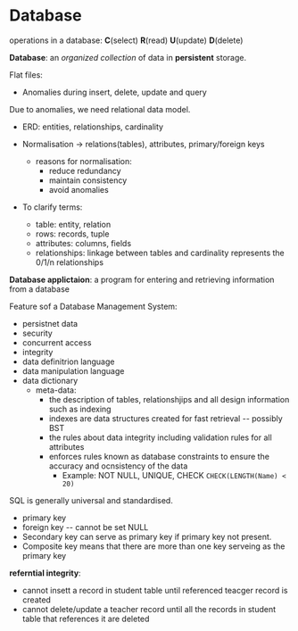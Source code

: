 # Database

operations in a database: **C**(select) **R**(read) **U**(update) **D**(delete)

**Database**: an *organized collection* of data in **persistent** storage.

Flat files:

- Anomalies during insert, delete, update and query

Due to anomalies, we need relational data model.

- ERD: entities, relationships, cardinality
- Normalisation -> relations(tables), attributes, primary/foreign keys
  - reasons for normalisation:
    - reduce redundancy
    - maintain consistency
    - avoid anomalies

- To clarify terms:
  - table: entity, relation
  - rows: records, tuple
  - attributes: columns, fields
  - relationships: linkage between tables and cardinality represents the 0/1/n relationships

**Database applictaion**: a program for entering and retrieving information from a database

Feature sof a Database Management System:

- persistnet data
- security
- concurrent access
- integrity
- data definitrion language
- data manipulation language
- data dictionary
  - meta-data:
    - the description of tables, relationshjips and all design information such as indexing
    - indexes are data structures created for fast retrieval -- possibly BST
    - the rules about data integrity including validation rules for all attributes
    - enforces rules known as database constraints to ensure the accuracy and ocnsistency of the data
      - Example: NOT NULL, UNIQUE, CHECK `CHECK(LENGTH(Name) < 20)`

SQL is generally universal and standardised.

- primary key
- foreign key --  cannot be set NULL
- Secondary key can serve as primary key if primary key not present.
- Composite key means that there are more than one key serveing as the primary key

**referntial integrity**:

- cannot insett a record in student table until referenced teacger record is created
- cannot delete/update a teacher record until all the records in student table that references it are deleted
